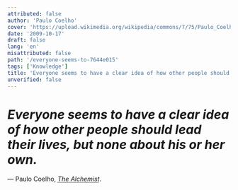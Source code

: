 ```yaml
---
attributed: false
author: 'Paulo Coelho'
cover: 'https://upload.wikimedia.org/wikipedia/commons/7/75/Paulo_Coelho_2007-04-07_001.jpg'
date: '2009-10-17'
draft: false
lang: 'en'
misattributed: false
path: '/everyone-seems-to-7644e015'
tags: ['Knowledge']
title: 'Everyone seems to have a clear idea of how other people should lead their lives, but none about his or her own.'
unverified: false
---
```


# *Everyone seems to have a clear idea of how other people should lead their lives, but none about his or her own.*
&mdash; Paulo Coelho, <cite><abbr title="ISBN-13: 9788172234980">The Alchemist</abbr></cite>.
